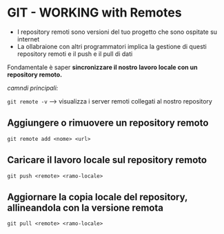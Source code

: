 # GIT - WORKING with Remotes

* I repository remoti sono versioni del tuo progetto che sono ospitate su internet
* La ollabraione con altri programmatori implica la gestione di questi repository remoti e il push e il pull di dati

Fondamentale è saper **sincronizzare il nostro lavoro locale con un repository remoto.**

*camndi principali:*

`git remote -v` --> visualizza i server remoti collegati al nostro repository

## Aggiungere o rimuovere un repository remoto

`git remote add <nome> <url>`

## Caricare il lavoro locale sul repository remoto

`git push <remote> <ramo-locale>`

## Aggiornare la copia locale del repository, allineandola con la versione remota

`git pull <remote> <ramo-locale>`
